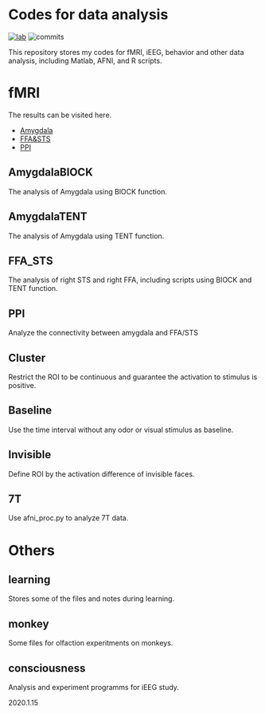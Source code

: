 # Codes for data analysis
[![lab](https://badgen.net/badge/IPCAS/Human%20Olfaction%20Lab/blue)](http://zhouw.psych.ac.cn/)
![commits](https://badgen.net/github/commits/flashsherlock/fMRIdata)

This repository stores my codes for fMRI, iEEG, behavior and other data analysis, including Matlab, AFNI, and R scripts.

# fMRI
The results can be visited here.
* [Amygdala](AmygdalaBLOCK/plot_Amy.html)
* [FFA&STS](FFA_STS/plot_FS.html)
* [PPI](PPI/plot_PPI.html)

## AmygdalaBlOCK
The analysis of Amygdala using BlOCK function.

## AmygdalaTENT
The analysis of Amygdala using TENT function.

## FFA_STS
The analysis of right STS and right FFA, including scripts using BlOCK and TENT function.

## PPI
Analyze the connectivity between amygdala and FFA/STS

## Cluster
Restrict the ROI to be continuous and guarantee the activation to stimulus is positive.

## Baseline
Use the time interval without any odor or visual stimulus as baseline.

## Invisible
Define ROI by the activation difference of invisible faces.

## 7T
Use afni_proc.py to analyze 7T data.

# Others
## learning
Stores some of the files and notes during learning.

## monkey
Some files for olfaction experitments on monkeys.

## consciousness
Analysis and experiment programms for iEEG study.

2020.1.15

